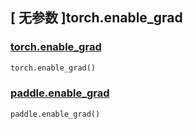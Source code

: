 ## [ 无参数 ]torch.enable_grad
### [torch.enable_grad](https://pytorch.org/docs/stable/generated/torch.enable_grad.html?highlight=enable_grad#torch.enable_grad)

```python
torch.enable_grad()
```

### [paddle.enable_grad](https://www.paddlepaddle.org.cn/documentation/docs/zh/develop/api/paddle/enable_grad.html#enable-grad)

```python
paddle.enable_grad()
```
